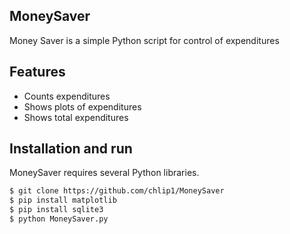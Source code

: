 ## MoneySaver

Money Saver is a simple Python script for control of expenditures

## Features

- Counts expenditures
- Shows plots of expenditures
- Shows total expenditures

## Installation and run

MoneySaver requires several Python libraries.

```sh
$ git clone https://github.com/chlip1/MoneySaver
$ pip install matplotlib
$ pip install sqlite3
$ python MoneySaver.py
```
